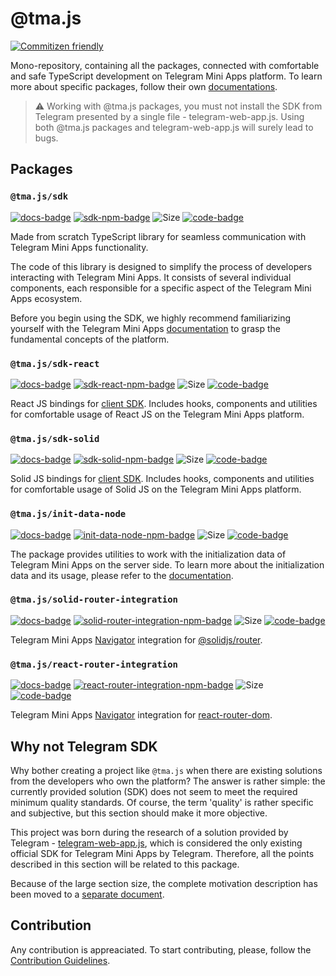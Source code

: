 [code-badge]: https://img.shields.io/badge/source-black?logo=github

# @tma.js

[![Commitizen friendly](https://img.shields.io/badge/commitizen-friendly-brightgreen.svg)](http://commitizen.github.io/cz-cli/)

Mono-repository, containing all the packages, connected with comfortable and safe TypeScript
development on Telegram Mini Apps platform. To learn more about specific packages, follow
their own [documentations](https://docs.telegram-mini-apps.com).

> ⚠️ Working with @tma.js packages, you must not install the SDK from Telegram presented by
> a single file - telegram-web-app.js. Using both @tma.js packages and telegram-web-app.js
> will surely lead to bugs.

## Packages

[docs-badge]: https://img.shields.io/badge/documentation-a?logo=gitbook&logoColor=white&color=%23007AFF

### `@tma.js/sdk`

[sdk-npm-badge]: https://img.shields.io/npm/v/@tma.js/sdk?logo=npm

[![docs-badge]](https://docs.telegram-mini-apps.com/packages/tma-js-sdk)
[![sdk-npm-badge]](https://npmjs.com/package/@tma.js/sdk)
![Size](https://img.shields.io/bundlephobia/minzip/@tma.js/sdk)
[![code-badge]](https://github.com/Telegram-Mini-Apps/tma.js/tree/master/packages/sdk)

Made from scratch TypeScript library for seamless communication with Telegram Mini Apps
functionality.

The code of this library is designed to simplify the process of developers interacting with Telegram
Mini Apps. It consists of several individual components, each responsible for a specific aspect of
the Telegram Mini Apps ecosystem.

Before you begin using the SDK, we highly recommend familiarizing yourself with the Telegram Mini
Apps [documentation](https://docs.telegram-mini-apps.com/platform/about)
to grasp the fundamental concepts of the platform.

### `@tma.js/sdk-react`

[sdk-react-npm-badge]: https://img.shields.io/npm/v/@tma.js/sdk-react?logo=npm

[![docs-badge]](https://docs.telegram-mini-apps.com/packages/tma-js-sdk-react)
[![sdk-react-npm-badge]](https://npmjs.com/package/@tma.js/sdk-react)
![Size](https://img.shields.io/bundlephobia/minzip/@tma.js/sdk-react)
[![code-badge]](https://github.com/Telegram-Mini-Apps/tma.js/tree/master/packages/sdk-react)

React JS bindings for [client SDK](https://docs.telegram-mini-apps.com/packages/tma-js-sdk). Includes
hooks, components and utilities for comfortable usage of React JS on the Telegram Mini Apps platform.

### `@tma.js/sdk-solid`

[sdk-solid-npm-badge]: https://img.shields.io/npm/v/@tma.js/sdk-solid?logo=npm

[![docs-badge]](https://docs.telegram-mini-apps.com/packages/tma-js-sdk-solid)
[![sdk-solid-npm-badge]](https://npmjs.com/package/@tma.js/sdk-solid)
![Size](https://img.shields.io/bundlephobia/minzip/@tma.js/sdk-solid)
[![code-badge]](https://github.com/Telegram-Mini-Apps/tma.js/tree/master/packages/sdk-solid)

Solid JS bindings
for [client SDK](https://docs.telegram-mini-apps.com/packages/tma-js-sdk). Includes
hooks, components and utilities
for comfortable usage of Solid JS on the Telegram Mini Apps platform.

### `@tma.js/init-data-node`

[init-data-node-npm-badge]: https://img.shields.io/npm/v/@tma.js/init-data-node?logo=npm

[![docs-badge]](https://docs.telegram-mini-apps.com/packages/tma-js-init-data-node)
[![init-data-node-npm-badge]](https://npmjs.com/package/@tma.js/init-data-node)
![Size](https://img.shields.io/bundlephobia/minzip/@tma.js/init-data-node)
[![code-badge]](https://github.com/Telegram-Mini-Apps/tma.js/tree/master/packages/init-data-node)

The package provides utilities to work with the initialization data of Telegram Mini Apps on the
server side. To learn more about the initialization data and its usage, please refer to
the [documentation](https://docs.telegram-mini-apps.com/platform/launch-parameters).

### `@tma.js/solid-router-integration`

[solid-router-integration-npm-badge]: https://img.shields.io/npm/v/@tma.js/solid-router-integration?logo=npm

[![docs-badge]](https://docs.telegram-mini-apps.com/packages/tma-js-solid-router-integration)
[![solid-router-integration-npm-badge]](https://npmjs.com/package/@tma.js/solid-router-integration)
![Size](https://img.shields.io/bundlephobia/minzip/@tma.js/solid-router-integration)
[![code-badge]](https://github.com/Telegram-Mini-Apps/tma.js/tree/master/packages/solid-router-integration)

Telegram Mini Apps [Navigator](https://docs.telegram-mini-apps.com/packages/tma-js-sdk/navigation)
integration for [@solidjs/router](https://www.npmjs.com/package/@solidjs/router).

### `@tma.js/react-router-integration`

[react-router-integration-npm-badge]: https://img.shields.io/npm/v/@tma.js/react-router-integration?logo=npm

[![docs-badge]](https://docs.telegram-mini-apps.com/packages/tma-js-react-router-integration)
[![react-router-integration-npm-badge]](https://npmjs.com/package/@tma.js/react-router-integration)
![Size](https://img.shields.io/bundlephobia/minzip/@tma.js/react-router-integration)
[![code-badge]](https://github.com/Telegram-Mini-Apps/tma.js/tree/master/packages/react-router-integration)

Telegram Mini Apps [Navigator](https://docs.telegram-mini-apps.com/packages/tma-js-sdk/navigation)
integration for [react-router-dom](https://www.npmjs.com/package/react-router-dom).

## Why not Telegram SDK

Why bother creating a project like `@tma.js` when there are existing solutions from the developers
who own the platform? The answer is rather simple: the currently provided solution (SDK) does not
seem to meet the required minimum quality standards. Of course, the term 'quality' is rather
specific and subjective, but this section should make it more objective.

This project was born during the research of a solution provided by
Telegram - [telegram-web-app.js](https://telegram.org/js/telegram-web-app.js), which is considered
the only existing official SDK for Telegram Mini Apps by Telegram. Therefore, all the points
described in this section will be related to this package.

Because of the large section size, the complete motivation description has been moved to a [separate
document](./MOTIVATION.md).

## Contribution

Any contribution is appreaciated. To start contributing, please, follow
the [Contribution Guidelines](./CONTRIBUTING.md).
